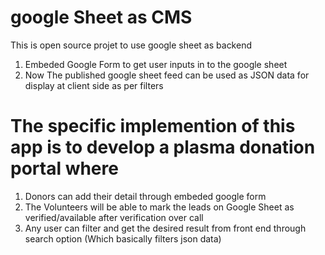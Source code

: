 # google Sheet as CMS

This is open source projet to use google sheet as backend

1. Embeded Google Form to get user inputs in to the google sheet
2. Now The published google sheet feed can be used as JSON data for display at client side as per filters

# The specific implemention of this app is to develop a plasma donation portal where 

1. Donors can add their detail through embeded google form
2. The Volunteers will be able to mark the leads on Google Sheet as verified/available after verification over call
3. Any user can filter and get the desired result from front end through search option (Which basically filters json data)
